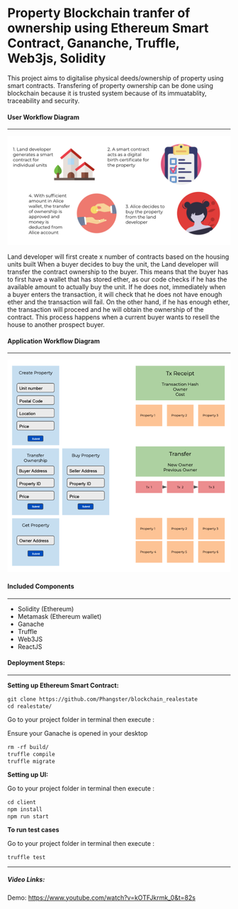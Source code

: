 # Property Blockchain tranfer of ownership using Ethereum Smart Contract, Gananche, Truffle, Web3js, Solidity

This project aims to digitalise physical deeds/ownership of property using smart contracts. Transfering of property ownership can be done using blockchain because it is trusted system because of its immuatablity, traceability and security.

#### User Workflow Diagram
---
![](screens/flow.png)

Land developer will first create x number of contracts based on the housing units built
When a buyer decides to buy the unit, the Land developer will transfer the contract ownership to the buyer. This means that the buyer has to first have a wallet that has stored ether, as our code checks if he has the available amount to actually buy the unit. If he does not, immediately when a buyer enters the transaction, it will check that he does not have enough ether and the transaction will fail. On the other hand, if he has enough ether, the transaction will proceed and he will obtain the ownership of the contract. This process happens when a current buyer wants to resell the house to another prospect buyer.

#### Application Workflow Diagram
---
![](screens/UI.png)

#### Included Components
---
-  Solidity (Ethereum)
-  Metamask (Ethereum wallet)
-  Ganache
-  Truffle
-  Web3JS
-  ReactJS

#### Deployment Steps:
---
**Setting up Ethereum Smart Contract:**

```
git clone https://github.com/Phangster/blockchain_realestate
cd realestate/
```
Go to your project folder in terminal then execute :

Ensure your Ganache is opened in your desktop
```
rm -rf build/
truffle compile 
truffle migrate 

```
**Setting up UI:**

Go to your project folder in terminal then execute :

```
cd client
npm install
npm run start

```

**To run test cases**

Go to your project folder in terminal then execute :

```
truffle test

```

---
##### Video Links:

Demo: https://www.youtube.com/watch?v=kOTFJkrmk_0&t=82s